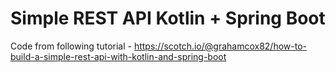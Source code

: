 Simple REST API Kotlin + Spring Boot
====================================

Code from following tutorial - https://scotch.io/@grahamcox82/how-to-build-a-simple-rest-api-with-kotlin-and-spring-boot